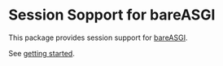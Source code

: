 # Session Sopport for bareASGI

This package provides session support for [bareASGI](https://github.com/rob-blackbourn/bareASGI).

See [getting started](user-guide/getting-started/).
